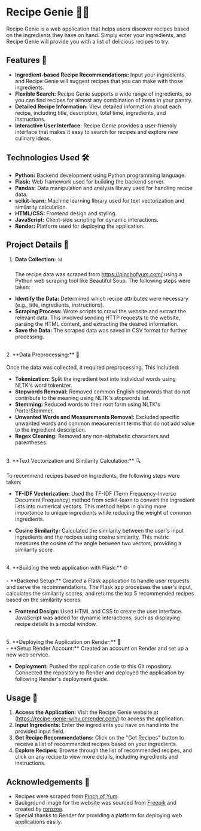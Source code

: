 # Recipe Genie 🍲✨

Recipe Genie is a web application that helps users discover recipes based on the ingredients they have on hand. Simply enter your ingredients, and Recipe Genie will provide you with a list of delicious recipes to try.

## Features 🌟

- **Ingredient-based Recipe Recommendations:** Input your ingredients, and Recipe Genie will suggest recipes that you can make with those ingredients.
- **Flexible Search:** Recipe Genie supports a wide range of ingredients, so you can find recipes for almost any combination of items in your pantry.
- **Detailed Recipe Information:** View detailed information about each recipe, including title, description, total time, ingredients, and instructions.
- **Interactive User Interface:** Recipe Genie provides a user-friendly interface that makes it easy to search for recipes and explore new culinary ideas.

## Technologies Used 🛠️

- **Python:** Backend development using Python programming language.
- **Flask:** Web framework used for building the backend server.
- **Pandas:** Data manipulation and analysis library used for handling recipe data.
- **scikit-learn:** Machine learning library used for text vectorization and similarity calculation.
- **HTML/CSS:** Frontend design and styling.
- **JavaScript:** Client-side scripting for dynamic interactions.
- **Render:** Platform used for deploying the application.

## Project Details 📝

1. **Data Collection:** 📊<br/><br/>
The recipe data was scraped from https://pinchofyum.com/ using a Python web scraping tool like Beautiful Soup. The following steps were taken:

- **Identify the Data:** Determined which recipe attributes were necessary (e.g., title, ingredients, instructions).
- **Scraping Process:** Wrote scripts to crawl the website and extract the relevant data. This involved sending HTTP requests to the website, parsing the HTML content, and extracting the desired information.
- **Save the Data:** The scraped data was saved in CSV format for further processing.
<br/>
2. **Data Preprocessing:** 🍅<br/><br/>
Once the data was collected, it required preprocessing. This included:

- **Tokenization:** Split the ingredient text into individual words using NLTK's word tokenizer.
- **Stopwords Removal:** Removed common English stopwords that do not contribute to the meaning using NLTK's stopwords list.
- **Stemming:** Reduced words to their root form using NLTK's PorterStemmer.
- **Unwanted Words and Measurements Removal:** Excluded specific unwanted words and common measurement terms that do not add value to the ingredient description.
- **Regex Cleaning:** Removed any non-alphabetic characters and parentheses.
<br/>
3. **Text Vectorization and Similarity Calculation:** 🔍<br/><br/>
To recommend recipes based on ingredients, the following steps were taken:

- **TF-IDF Vectorization:** Used the TF-IDF (Term Frequency-Inverse Document Frequency) method from scikit-learn to convert the ingredient lists into numerical vectors. This method helps in giving more importance to unique ingredients while reducing the weight of common ingredients.

- **Cosine Similarity:** Calculated the similarity between the user's input ingredients and the recipes using cosine similarity. This metric measures the cosine of the angle between two vectors, providing a similarity score.
<br/>
4. **Building the web application with Flask:** 🌐<br/><br/>
- **Backend Setup:** Created a Flask application to handle user requests and serve the recommendations. The Flask app processes the user's input, calculates the similarity scores, and returns the top 5 recommended recipes based on the similarity scores.

- **Frontend Design:** Used HTML and CSS to create the user interface. JavaScript was added for dynamic interactions, such as displaying recipe details in a modal window.
<br/>
5. **Deploying the Application on Render:** 🚀<br/>
- **Setup Render Account:** Created an account on Render and set up a new web service.

- **Deployment:** Pushed the application code to this Git repository. Connected the repository to Render and deployed the application by following Render's deployment guide.


## Usage 🎉

1. **Access the Application:** Visit the Recipe Genie website at (https://recipe-genie-wihv.onrender.com/) to access the application.
2. **Input Ingredients:** Enter the ingredients you have on hand into the provided input field.
3. **Get Recipe Recommendations:** Click on the "Get Recipes" button to receive a list of recommended recipes based on your ingredients.
4. **Explore Recipes:** Browse through the list of recommended recipes, and click on any recipe to view more details, including ingredients and instructions.

## Acknowledgements 🙏

- Recipes were scraped from [Pinch of Yum](https://pinchofyum.com/).
- Background image for the website was sourced from [Freepik](https://www.freepik.com) and created by [rorozoa](https://www.freepik.com/free-photo/forkful-steaming-spaghetti-with-shiny-noodles-hint-tomato-sauce_135009355.htm#fromView=search&page=1&position=23&uuid=b2d1a2e0-1b78-438d-bb24-7d040d437f83).
- Special thanks to Render for providing a platform for deploying web applications easily.
